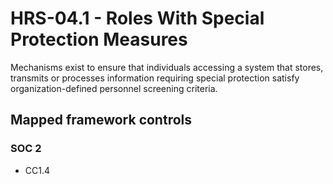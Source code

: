 # HRS-04.1 - Roles With Special Protection Measures
Mechanisms exist to ensure that individuals accessing a system that stores, transmits or processes information requiring special protection satisfy organization-defined personnel screening criteria.
## Mapped framework controls
### SOC 2
- CC1.4